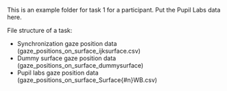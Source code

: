 This is an example folder for task 1 for a participant. Put the Pupil Labs data here.

File structure of a task:

- Synchronization gaze position data (gaze_positions_on_surface_ijksurface.csv)
- Dummy surface gaze position data (gaze_positions_on_surface_dummysurface)
- Pupil labs gaze position data (gaze_positions_on_surface_Surface{#n}WB.csv)
